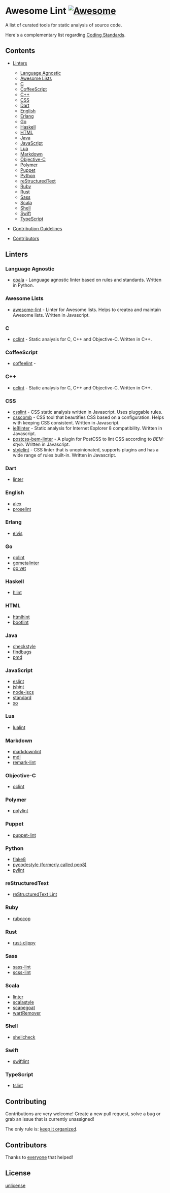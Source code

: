 # Awesome Lint [![Awesome](https://cdn.rawgit.com/sindresorhus/awesome/d7305f38d29fed78fa85652e3a63e154dd8e8829/media/badge.svg)](https://github.com/sindresorhus/awesome)

A list of curated tools for static analysis of source code.

Here's a complementary list regarding [Coding Standards](https://github.com/caramelomartins/awesome-standards/).

## Contents

- [Linters](#linters)

  - [Language Agnostic](#language-agnostic)
  - [Awesome Lists](#awesome-lists)
  - [C](#c)
  - [CoffeeScript](#coffeescript)
  - [C++](#c++)
  - [CSS](#css)
  - [Dart](#dart)
  - [English](#english)
  - [Erlang](#erlang)
  - [Go](#go)
  - [Haskell](#haskell)
  - [HTML](#html)
  - [Java](#java)
  - [JavaScript](#javascript)
  - [Lua](#lua)
  - [Markdown](#markdown)
  - [Objective-C](#objective-c)
  - [Polymer](#polymer)
  - [Puppet](#puppet)
  - [Python](#python)
  - [reStructuredText](#restructuredtext)
  - [Ruby](#ruby)
  - [Rust](#rust)
  - [Sass](#sass)
  - [Scala](#scala)
  - [Shell](#shell)
  - [Swift](#swift)
  - [TypeScript](#typescript)

- [Contribution Guidelines](#contributing)

- [Contributors](#contributors)

## Linters

### Language Agnostic

- [coala](https://github.com/coala-analyzer/coala) - Language agnostic linter based on rules and standards. Written in Python.

### Awesome Lists

- [awesome-lint](https://github.com/sindresorhus/awesome-lint) - Linter for Awesome lists. Helps to createa and maintain Awesome lists. Written in Javascript.

### C

- [oclint](https://github.com/oclint/oclint) - Static analysis for C, C++ and Objective-C. Written in C++.

### CoffeeScript

- [coffeelint](https://github.com/clutchski/coffeelint) -

### C++

- [oclint](https://github.com/oclint/oclint) - Static analysis for C, C++ and Objective-C. Written in C++.

### CSS

- [csslint](https://github.com/CSSLint/csslint) - CSS static analysis written in Javascript. Uses pluggable rules.
- [csscomb](https://github.com/csscomb/csscomb.js) - CSS tool that beautifies CSS based on a configuration. Helps with keeping CSS consistent. Written in Javascript.
- [ie8linter](https://github.com/israelidanny/ie8linter) - Static analysis for Internet Explorer 8 compatibility. Written in Javascript.
- [postcss-bem-linter](https://github.com/postcss/postcss-bem-linter) - A plugin for PostCSS to lint CSS according to _BEM-style_. Written in Javascript.
- [stylelint](http://stylelint.io) - CSS linter that is unopinionated, supports plugins and has a wide range of rules built-in. Written in Javascript.

### Dart

- [linter](https://github.com/dart-lang/linter)

### English

- [alex](https://github.com/wooorm/alex)
- [proselint](https://github.com/amperser/proselint)

### Erlang

- [elvis](https://github.com/inaka/elvis)

### Go

- [golint](https://github.com/golang/lint)
- [gometalinter](https://github.com/alecthomas/gometalinter)
- [go vet](https://golang.org/cmd/vet/)

### Haskell

- [hlint](https://github.com/ndmitchell/hlint)

### HTML

- [htmlhint](https://github.com/yaniswang/HTMLHint)
- [bootlint](https://github.com/twbs/bootlint)

### Java

- [checkstyle](https://github.com/checkstyle/checkstyle)
- [findbugs](http://findbugs.sourceforge.net)
- [pmd](http://pmd.github.io)

### JavaScript

- [eslint](https://github.com/eslint/eslint)
- [jshint](https://github.com/jshint/jshint)
- [node-jscs](https://github.com/jscs-dev/node-jscs)
- [standard](https://github.com/feross/standard)
- [xo](https://github.com/sindresorhus/xo)

### Lua

- [lualint](https://github.com/philips/lualint)

### Markdown

- [markdownlint](https://github.com/DavidAnson/markdownlint)
- [mdl](https://github.com/mivok/markdownlint)
- [remark-lint](https://github.com/wooorm/remark-lint)

### Objective-C

- [oclint](https://github.com/oclint/oclint)

### Polymer

- [polylint](https://github.com/PolymerLabs/polylint)

### Puppet

- [puppet-lint](https://github.com/rodjek/puppet-lint)

### Python

- [flake8](https://github.com/PyCQA/flake8)
- [pycodestyle (formerly called pep8)](https://github.com/PyCQA/pycodestyle)
- [pylint](https://github.com/PyCQA/pylint)

### reStructuredText

- [reStructuredText Lint](https://github.com/twolfson/restructuredtext-lint)


### Ruby

- [rubocop](https://github.com/bbatsov/rubocop)

### Rust

- [rust-clippy](https://github.com/Manishearth/rust-clippy)

### Sass

- [sass-lint](https://github.com/sasstools/sass-lint)
- [scss-lint](https://github.com/causes/scss-lint)

### Scala

- [linter](https://github.com/HairyFotr/linter)
- [scalastyle](http://www.scalastyle.org)
- [scapegoat](https://github.com/sksamuel/scapegoat)
- [wartRemover](http://github.com/puffnfresh/wartremover)

### Shell

- [shellcheck](https://github.com/koalaman/shellcheck)

### Swift

- [swiftlint](https://github.com/realm/SwiftLint)

### TypeScript

- [tslint](https://github.com/palantir/tslint)

## Contributing

Contributions are very welcome! Create a new pull request, solve a bug or grab an issue that is currently unassigned!

The only rule is: [keep it organized](https://github.com/CarameloMartins/awesome-lint/blob/master/CONTRIBUTING.md).

## Contributors

Thanks to [everyone](https://github.com/caramelomartins/awesome-lint/graphs/contributors) that helped!

## License

[unlicense](LICENSE.md)
